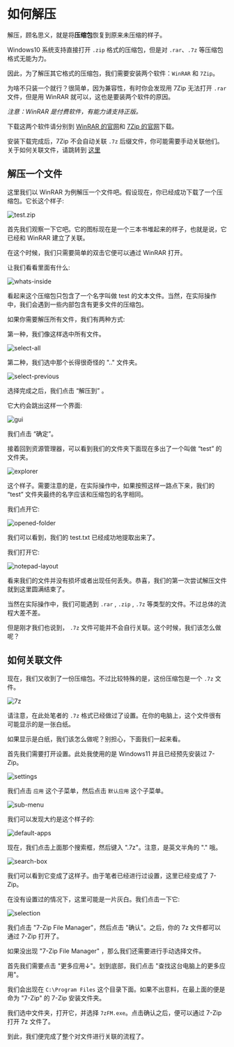 ﻿# 如何解压

解压，顾名思义，就是将**压缩包**恢复到原来未压缩的样子。

Windows10 系统支持直接打开 `.zip` 格式的压缩包，但是对 `.rar`、`.7z` 等压缩包格式无能为力。

因此，为了解压其它格式的压缩包，我们需要安装两个软件：`WinRAR` 和 `7Zip`。

为啥不只装一个就行？很简单，因为兼容性，有时你会发现用 7Zip 无法打开 `.rar` 文件，但是用 WinRAR 就可以，这也是要装两个软件的原因。

_注意：WinRAR 是付费软件，有能力请支持正版。_

下载这两个软件请分别到 [WinRAR 的官网](https://www.rarlab.com/download.htm)和 [7Zip 的官网](https://7-zip.org/)下载。

安装下载完成后，7Zip 不会自动关联 `.7z` 后缀文件，你可能需要手动关联他们。关于如何关联文件，请跳转到 [这里](#如何关联文件)

## 解压一个文件

这里我们以 WinRAR 为例解压一个文件吧。假设现在，你已经成功下载了一个压缩包。它长这个样子:

![test.zip](/how-to-unarchive/1.png)

首先我们观察一下它吧。它的图标现在是一个三本书堆起来的样子，也就是说，它已经和 WinRAR 建立了关联。

在这个时候，我们只需要简单的双击它便可以通过 WinRAR 打开。

让我们看看里面有什么:

![whats-inside](/how-to-unarchive/2.png)

看起来这个压缩包只包含了一个名字叫做 test 的文本文件。当然，在实际操作中，我们会遇到一些内部包含有更多文件的压缩包。

如果你需要解压所有文件，我们有两种方式:

第一种，我们像这样选中所有文件。

![select-all](/how-to-unarchive/3.png)

第二种，我们选中那个长得很奇怪的 ".." 文件夹。

![select-previous](/how-to-unarchive/8.png)

选择完成之后，我们点击 “解压到” 。

它大约会跳出这样一个界面:

![gui](/how-to-unarchive/4.png)

我们点击 “确定”。

接着回到资源管理器，可以看到我们的文件夹下面现在多出了一个叫做 “test” 的文件夹。

![explorer](/how-to-unarchive/5.png)

这个样子。需要注意的是，在实际操作中，如果按照这样一路点下来，我们的 “test” 文件夹最终的名字应该和压缩包的名字相同。

我们点开它:

![opened-folder](/how-to-unarchive/6.png)

我们可以看到，我们的 test.txt 已经成功地提取出来了。

我们打开它:

![notepad-layout](/how-to-unarchive/7.png)

看来我们的文件并没有损坏或者出现任何丢失。恭喜，我们的第一次尝试解压文件就到这里圆满结束了。

当然在实际操作中，我们可能遇到 `.rar` , `.zip` , `.7z` 等类型的文件。不过总体的流程大差不差。

但是刚才我们也说到， `.7z` 文件可能并不会自行关联。这个时候，我们该怎么做呢？

## 如何关联文件

现在，我们又收到了一份压缩包。不过比较特殊的是，这份压缩包是一个 `.7z` 文件。

![7z](/how-to-unarchive/9.png)

请注意，在此处笔者的 `.7z` 格式已经做过了设置。在你的电脑上，这个文件很有可能显示的是一张白纸。

如果显示是白纸，我们该怎么做呢？别担心，下面我们一起来看。

首先我们需要打开设置。此处我使用的是 Windows11 并且已经预先安装过 7-Zip。

![settings](/how-to-unarchive/10.png)

我们点击 `应用` 这个子菜单，然后点击 `默认应用` 这个子菜单。

![sub-menu](/how-to-unarchive/11.png)

我们可以发现大约是这个样子的:

![default-apps](/how-to-unarchive/12.png)

现在，我们点击上面那个搜索框，然后键入 ".7z"。注意，是英文半角的 "." 哦。

![search-box](/how-to-unarchive/13.png)

我们可以看到它变成了这样子。由于笔者已经进行过设置，这里已经变成了 7-Zip。

在没有设置过的情况下，这里可能是一片灰白。我们点击一下它:

![selection](/how-to-unarchive/14.png)

我们点击 "7-Zip File Manager"，然后点击 "确认"。之后，你的 7z 文件都可以通过 7-Zip 打开了。

如果没出现 "7-Zip File Manager" ，那么我们还需要进行手动选择文件。

首先我们需要点击 "更多应用↓"。划到底部，我们点击 "查找这台电脑上的更多应用"。

我们会出现在 `C:\Program Files` 这个目录下面。如果不出意料，在最上面的便是命为 "7-Zip" 的 7-Zip 安装文件夹。

我们选中文件夹，打开它，并选择 `7zFM.exe`。点击确认之后，便可以通过 7-Zip 打开 7z 文件了。

到此，我们便完成了整个对文件进行关联的流程了。